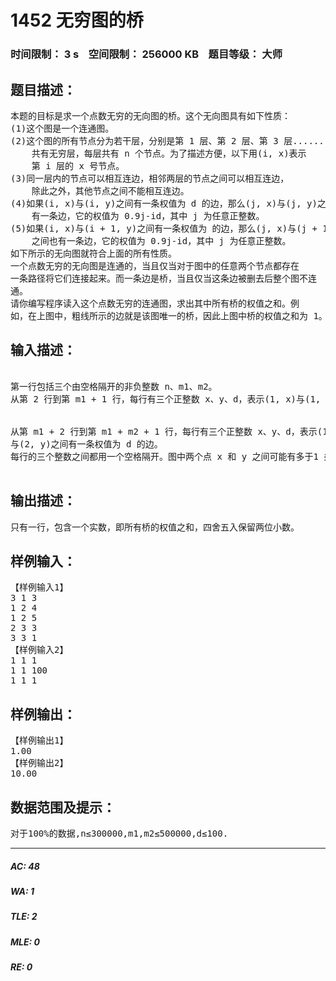 # 1452 无穷图的桥   
### 时间限制： 3 s&nbsp;&nbsp;&nbsp;&nbsp;空间限制： 256000 KB&nbsp;&nbsp;&nbsp;&nbsp;题目等级： 大师  
## 题目描述：  

<pre>
本题的目标是求一个点数无穷的无向图的桥。这个无向图具有如下性质：
(1)这个图是一个连通图。
(2)这个图的所有节点分为若干层，分别是第 1 层、第 2 层、第 3 层......
    共有无穷层，每层共有 n 个节点。为了描述方便，以下用(i, x)表示
    第 i 层的 x 号节点。
(3)同一层内的节点可以相互连边，相邻两层的节点之间可以相互连边，
    除此之外，其他节点之间不能相互连边。
(4)如果(i, x)与(i, y)之间有一条权值为 d 的边，那么(j, x)与(j, y)之间也
    有一条边，它的权值为 0.9j-id，其中 j 为任意正整数。
(5)如果(i, x)与(i + 1, y)之间有一条权值为 的边，那么(j, x)与(j + 1, y)
    之间也有一条边，它的权值为 0.9j-id，其中 j 为任意正整数。
如下所示的无向图就符合上面的所有性质。
一个点数无穷的无向图是连通的，当且仅当对于图中的任意两个节点都存在
一条路径将它们连接起来。而一条边是桥，当且仅当这条边被删去后整个图不连
通。
请你编写程序读入这个点数无穷的连通图，求出其中所有桥的权值之和。例
如，在上图中，粗线所示的边就是该图唯一的桥，因此上图中桥的权值之和为 1。
</pre>
  
  
## 输入描述：  

<pre>

第一行包括三个由空格隔开的非负整数 n、m1、m2。
从第 2 行到第 m1 + 1 行，每行有三个正整数 x、y、d，表示(1, x)与(1, y)之间有一条权值为 d 的边。


从第 m1 + 2 行到第 m1 + m2 + 1 行，每行有三个正整数 x、y、d，表示(1, x)
与(2, y)之间有一条权值为 d 的边。
每行的三个整数之间都用一个空格隔开。图中两个点 x 和 y 之间可能有多于1 条边连接，一条边连接的两个节点可能相同。

</pre>
  
  
## 输出描述：  

<pre>
只有一行，包含一个实数，即所有桥的权值之和，四舍五入保留两位小数。
</pre>
  
  
## 样例输入：  

<pre>
【样例输入1】
3 1 3
1 2 4
1 2 5
2 3 3
3 3 1
【样例输入2】
1 1 1
1 1 100
1 1 1
</pre>
  
  
## 样例输出：  

<pre>
【样例输出1】
1.00
【样例输出2】
10.00
</pre>
  
  
## 数据范围及提示：  

<pre>
对于100%的数据,n≤300000,m1,m2≤500000,d≤100.
</pre>
  
  
***  

##### AC: 48  
##### WA: 1  
##### TLE: 2  
##### MLE: 0  
##### RE: 0  
